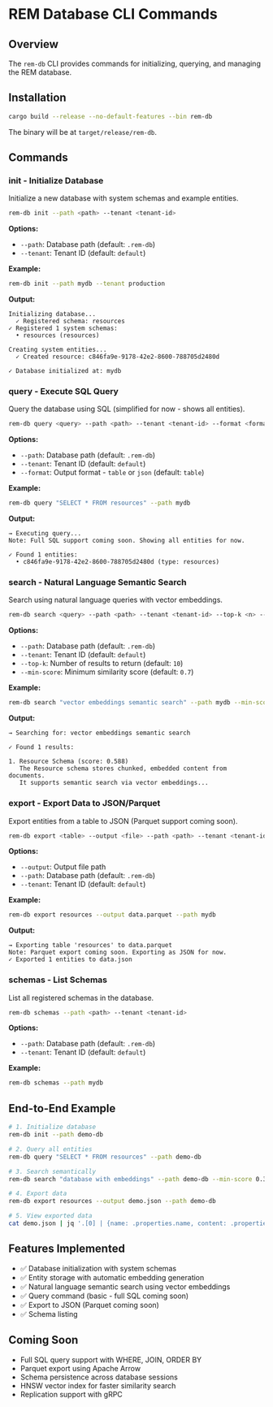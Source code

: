 # REM Database CLI Commands

## Overview

The `rem-db` CLI provides commands for initializing, querying, and managing the REM database.

## Installation

```bash
cargo build --release --no-default-features --bin rem-db
```

The binary will be at `target/release/rem-db`.

## Commands

### init - Initialize Database

Initialize a new database with system schemas and example entities.

```bash
rem-db init --path <path> --tenant <tenant-id>
```

**Options:**
- `--path`: Database path (default: `.rem-db`)
- `--tenant`: Tenant ID (default: `default`)

**Example:**
```bash
rem-db init --path mydb --tenant production
```

**Output:**
```
Initializing database...
  ✓ Registered schema: resources
✓ Registered 1 system schemas:
  • resources (resources)

Creating system entities...
  ✓ Created resource: c846fa9e-9178-42e2-8600-788705d2480d

✓ Database initialized at: mydb
```

### query - Execute SQL Query

Query the database using SQL (simplified for now - shows all entities).

```bash
rem-db query <query> --path <path> --tenant <tenant-id> --format <format>
```

**Options:**
- `--path`: Database path (default: `.rem-db`)
- `--tenant`: Tenant ID (default: `default`)
- `--format`: Output format - `table` or `json` (default: `table`)

**Example:**
```bash
rem-db query "SELECT * FROM resources" --path mydb
```

**Output:**
```
→ Executing query...
Note: Full SQL support coming soon. Showing all entities for now.

✓ Found 1 entities:
  • c846fa9e-9178-42e2-8600-788705d2480d (type: resources)
```

### search - Natural Language Semantic Search

Search using natural language queries with vector embeddings.

```bash
rem-db search <query> --path <path> --tenant <tenant-id> --top-k <n> --min-score <score>
```

**Options:**
- `--path`: Database path (default: `.rem-db`)
- `--tenant`: Tenant ID (default: `default`)
- `--top-k`: Number of results to return (default: `10`)
- `--min-score`: Minimum similarity score (default: `0.7`)

**Example:**
```bash
rem-db search "vector embeddings semantic search" --path mydb --min-score 0.3
```

**Output:**
```
→ Searching for: vector embeddings semantic search

✓ Found 1 results:

1. Resource Schema (score: 0.588)
   The Resource schema stores chunked, embedded content from documents. 
   It supports semantic search via vector embeddings...
```

### export - Export Data to JSON/Parquet

Export entities from a table to JSON (Parquet support coming soon).

```bash
rem-db export <table> --output <file> --path <path> --tenant <tenant-id>
```

**Options:**
- `--output`: Output file path
- `--path`: Database path (default: `.rem-db`)
- `--tenant`: Tenant ID (default: `default`)

**Example:**
```bash
rem-db export resources --output data.parquet --path mydb
```

**Output:**
```
→ Exporting table 'resources' to data.parquet
Note: Parquet export coming soon. Exporting as JSON for now.
✓ Exported 1 entities to data.json
```

### schemas - List Schemas

List all registered schemas in the database.

```bash
rem-db schemas --path <path> --tenant <tenant-id>
```

**Options:**
- `--path`: Database path (default: `.rem-db`)
- `--tenant`: Tenant ID (default: `default`)

**Example:**
```bash
rem-db schemas --path mydb
```

## End-to-End Example

```bash
# 1. Initialize database
rem-db init --path demo-db

# 2. Query all entities
rem-db query "SELECT * FROM resources" --path demo-db

# 3. Search semantically
rem-db search "database with embeddings" --path demo-db --min-score 0.3

# 4. Export data
rem-db export resources --output demo.json --path demo-db

# 5. View exported data
cat demo.json | jq '.[0] | {name: .properties.name, content: .properties.content[:100]}'
```

## Features Implemented

- ✅ Database initialization with system schemas
- ✅ Entity storage with automatic embedding generation
- ✅ Natural language semantic search using vector embeddings
- ✅ Query command (basic - full SQL coming soon)
- ✅ Export to JSON (Parquet coming soon)
- ✅ Schema listing

## Coming Soon

- Full SQL query support with WHERE, JOIN, ORDER BY
- Parquet export using Apache Arrow
- Schema persistence across database sessions
- HNSW vector index for faster similarity search
- Replication support with gRPC
